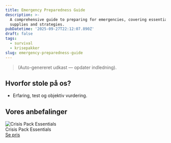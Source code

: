 ```yaml
---
title: Emergency Preparedness Guide
description: >-
  A comprehensive guide to preparing for emergencies, covering essential
  supplies and strategies.
pubDatetime: '2025-09-27T22:12:07.890Z'
draft: false
tags:
  - survival
  - krisepakker
slug: emergency-preparedness-guide
---
```

> (Auto-genereret udkast — opdater indledning).

## Hvorfor stole på os?
- Erfaring, test og objektiv vurdering.

## Vores anbefalinger


<!-- Auto: Affiliate-kort fra Products/SKUs -->

<div class="aff-card"><img src="abstract_15.png (https://v5.airtableusercontent.com/v3/u/45/45/1759024800000/ISd8i_Er8Oe_1rNYQvSzYw/fpTYfEDXaJwXCNM4ZMRaVRlZiw2_tMqcwO5J1z_t-FrBIx77ANMN1Wce74IHwULWtpIMsgfZ1g18_HZHRchJU5StdMn7SRbbM2eJomZTnXSqNyV77T1EMRhdW1IEf6ElbDDL2ceza6UZZYJ4xWcsw08UGffSP72LLbS6tpPPOLE/iGmHMhSsEh-kOBCs27KDb8TnyaAV0fTdjf4j1n19n4o)" alt="Crisis Pack Essentials" class="aff-card__img" /><div class="aff-card__meta"><div class="aff-card__title">Crisis Pack Essentials</div><a class="aff-btn" href="https://affiliate.homeessentialsee62.com/deal789?utm_source=klartilalt&utm_medium=affiliate&subid=emergency-preparedness-guide-2025-09-27" rel="sponsored nofollow noopener" target="_blank">Se pris</a></div></div>

